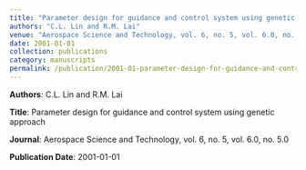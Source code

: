 ```yaml
---
title: "Parameter design for guidance and control system using genetic approach"
authors: "C.L. Lin and R.M. Lai"
venue: "Aerospace Science and Technology, vol. 6, no. 5, vol. 6.0, no. 5.0"
date: 2001-01-01
collection: publications
category: manuscripts
permalink: /publication/2001-01-parameter-design-for-guidance-and-control-system-using-genetic-approach
---
```


**Authors**: C.L. Lin and R.M. Lai

**Title**: Parameter design for guidance and control system using genetic approach

**Journal**: Aerospace Science and Technology, vol. 6, no. 5, vol. 6.0, no. 5.0

**Publication Date**: 2001-01-01
